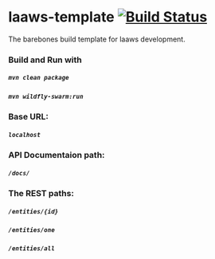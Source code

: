  # laaws-template [![Build Status](https://travis-ci.org/lockss/laaws-template.svg?branch=master)](https://travis-ci.org/lockss/laaws-template)

The barebones build template for laaws development.

### Build and Run with
##### `mvn clean package`  
##### `mvn wildfly-swarm:run`  
  
### Base URL: 
##### `localhost`
  
### API Documentaion path:
##### `/docs/`
  
### The REST paths:
##### `/entities/{id}`
  
##### `/entities/one`
  
##### `/entities/all`
